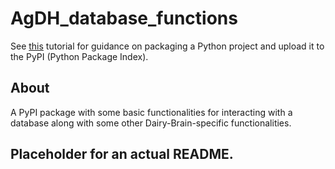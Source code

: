 # AgDH_database_functions

See [this](https://packaging.python.org/tutorials/packaging-projects/) tutorial for guidance on packaging a Python project and upload it to the PyPI (Python Package Index).

## About
A PyPI package with some basic functionalities for interacting with a database along with some other Dairy-Brain-specific functionalities.

## Placeholder for an actual README.